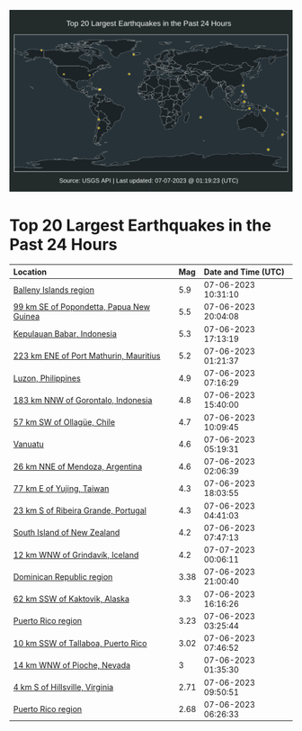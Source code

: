![Map](./map.png)

# Top 20 Largest Earthquakes in the Past 24 Hours

| Location | Mag | Date and Time (UTC) |
|:---|:---|:---|
| [Balleny Islands region](https://earthquake.usgs.gov/earthquakes/eventpage/us6000kqez) | 5.9 | 07-06-2023 10:31:10 |
| [99 km SE of Popondetta, Papua New Guinea](https://earthquake.usgs.gov/earthquakes/eventpage/us6000kqkr) | 5.5 | 07-06-2023 20:04:08 |
| [Kepulauan Babar, Indonesia](https://earthquake.usgs.gov/earthquakes/eventpage/us6000kqj5) | 5.3 | 07-06-2023 17:13:19 |
| [223 km ENE of Port Mathurin, Mauritius](https://earthquake.usgs.gov/earthquakes/eventpage/us6000kqck) | 5.2 | 07-06-2023 01:21:37 |
| [Luzon, Philippines](https://earthquake.usgs.gov/earthquakes/eventpage/us6000kqe8) | 4.9 | 07-06-2023 07:16:29 |
| [183 km NNW of Gorontalo, Indonesia](https://earthquake.usgs.gov/earthquakes/eventpage/us6000kqgg) | 4.8 | 07-06-2023 15:40:00 |
| [57 km SW of Ollagüe, Chile](https://earthquake.usgs.gov/earthquakes/eventpage/us6000kqey) | 4.7 | 07-06-2023 10:09:45 |
| [Vanuatu](https://earthquake.usgs.gov/earthquakes/eventpage/us6000kqds) | 4.6 | 07-06-2023 05:19:31 |
| [26 km NNE of Mendoza, Argentina](https://earthquake.usgs.gov/earthquakes/eventpage/us6000kqcr) | 4.6 | 07-06-2023 02:06:39 |
| [77 km E of Yujing, Taiwan](https://earthquake.usgs.gov/earthquakes/eventpage/us6000kqjt) | 4.3 | 07-06-2023 18:03:55 |
| [23 km S of Ribeira Grande, Portugal](https://earthquake.usgs.gov/earthquakes/eventpage/us6000kqdr) | 4.3 | 07-06-2023 04:41:03 |
| [South Island of New Zealand](https://earthquake.usgs.gov/earthquakes/eventpage/us6000kqef) | 4.2 | 07-06-2023 07:47:13 |
| [12 km WNW of Grindavík, Iceland](https://earthquake.usgs.gov/earthquakes/eventpage/us6000kqm4) | 4.2 | 07-07-2023 00:06:11 |
| [Dominican Republic region](https://earthquake.usgs.gov/earthquakes/eventpage/pr71416558) | 3.38 | 07-06-2023 21:00:40 |
| [62 km SSW of Kaktovik, Alaska](https://earthquake.usgs.gov/earthquakes/eventpage/ak0238lj4biv) | 3.3 | 07-06-2023 16:16:26 |
| [Puerto Rico region](https://earthquake.usgs.gov/earthquakes/eventpage/pr2023187000) | 3.23 | 07-06-2023 03:25:44 |
| [10 km SSW of Tallaboa, Puerto Rico](https://earthquake.usgs.gov/earthquakes/eventpage/pr71416483) | 3.02 | 07-06-2023 07:46:52 |
| [14 km WNW of Pioche, Nevada](https://earthquake.usgs.gov/earthquakes/eventpage/nn00862209) | 3 | 07-06-2023 01:35:30 |
| [4 km S of Hillsville, Virginia](https://earthquake.usgs.gov/earthquakes/eventpage/se60533036) | 2.71 | 07-06-2023 09:50:51 |
| [Puerto Rico region](https://earthquake.usgs.gov/earthquakes/eventpage/pr71416468) | 2.68 | 07-06-2023 06:26:33 |
